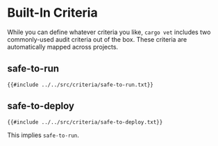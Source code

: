 # Built-In Criteria

While you can define whatever criteria you like, `cargo vet` includes two
commonly-used audit criteria out of the box. These criteria are automatically
mapped across projects.

## safe-to-run

```
{{#include ../../src/criteria/safe-to-run.txt}}
```

## safe-to-deploy

```
{{#include ../../src/criteria/safe-to-deploy.txt}}
```

This implies `safe-to-run`.
